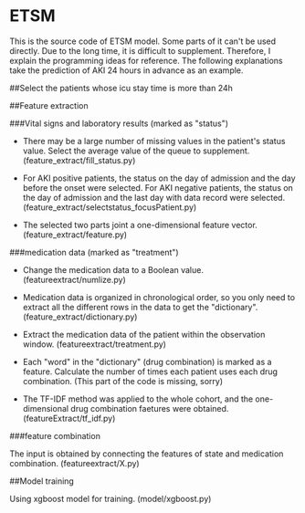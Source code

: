 # ETSM


This is the source code of ETSM model. Some parts of it can't be used directly. Due to the long time, it is difficult to supplement. Therefore, I explain the programming ideas for reference. The following explanations take the prediction of AKI 24 hours in advance as an example.

##Select the patients whose icu stay time is more than 24h

##Feature extraction

###Vital signs and laboratory results (marked as "status")

- There may be a large number of missing values in the patient's status value. Select the average value of the queue to supplement. (feature_extract/fill_status.py)

- For AKI positive patients, the status on the day of admission and the day before the onset were selected. For AKI negative patients, the status on the day of admission and the last day with data record were selected. (feature_extract/selectstatus_focusPatient.py)

- The selected two parts joint a one-dimensional feature vector. (feature_extract/feature.py)


###medication data (marked as "treatment")

- Change the medication data to a Boolean value. (featureextract/numlize.py)

- Medication data is organized in chronological order, so you only need to extract all the different rows in the data to get the "dictionary". (feature_extract/dictionary.py)

- Extract the medication data of the patient within the observation window. (featureextract/treatment.py)

- Each "word" in the "dictionary" (drug combination) is marked as a feature. Calculate the number of times each patient uses each drug combination. (This part of the code is missing, sorry)

- The TF-IDF method was applied to the whole cohort, and the one-dimensional drug combination faetures were obtained. (featureExtract/tf_idf.py)



###feature combination

The input is obtained by connecting the features of state and medication combination. (featureextract/X.py)



##Model training

Using xgboost model for training. (model/xgboost.py)
